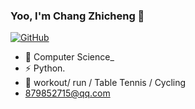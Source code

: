 ### Yoo, I'm Chang Zhicheng  👋


[![GitHub](https://img.shields.io/badge/dynamic/json?logo=github&label=GitHub&labelColor=495867&color=495867&query=%24.data.totalSubs&url=https%3A%2F%2Fapi.spencerwoo.com%2Fsubstats%2F%3Fsource%3Dgithub%26queryKey%3Dhayschan&style=flat-square)](https://github.com/chrzc)

- 🍻 Computer Science_
- ⚡ Python.
- 🏃  workout/ run / Table Tennis / Cycling
- 879852715@qq.com
